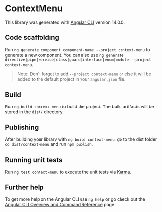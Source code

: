 # ContextMenu

This library was generated with [Angular CLI](https://github.com/angular/angular-cli) version 14.0.0.

## Code scaffolding

Run `ng generate component component-name --project context-menu` to generate a new component. You can also use `ng generate directive|pipe|service|class|guard|interface|enum|module --project context-menu`.
> Note: Don't forget to add `--project context-menu` or else it will be added to the default project in your `angular.json` file. 

## Build

Run `ng build context-menu` to build the project. The build artifacts will be stored in the `dist/` directory.

## Publishing

After building your library with `ng build context-menu`, go to the dist folder `cd dist/context-menu` and run `npm publish`.

## Running unit tests

Run `ng test context-menu` to execute the unit tests via [Karma](https://karma-runner.github.io).

## Further help

To get more help on the Angular CLI use `ng help` or go check out the [Angular CLI Overview and Command Reference](https://angular.io/cli) page.
